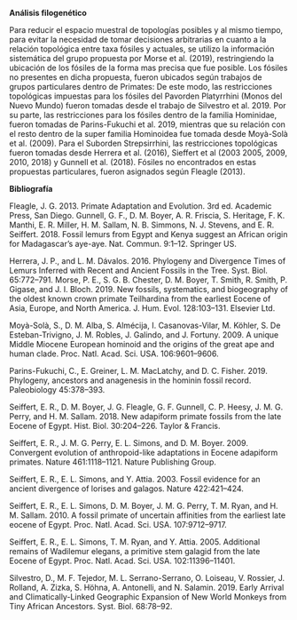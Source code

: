 **Análisis filogenético**

   Para reducir el espacio muestral de topologías posibles y al mismo tiempo, para evitar la necesidad de tomar decisiones arbitrarias en cuanto a la relación topológica entre taxa fósiles y actuales, se utilizo la información sistemática del grupo propuesta por Morse et al. (2019), restringiendo la ubicación de los fósiles de la forma mas precisa que fue posible. Los fósiles no presentes en dicha propuesta, fueron ubicados según trabajos de grupos particulares dentro de Primates: De este modo, las restricciones topológicas impuestas para los fósiles del Pavorden Platyrrhini (Monos del Nuevo Mundo) fueron tomadas desde el trabajo de Silvestro et al. 2019. Por su parte, las restricciones para los fósiles dentro de la familia Hominidae, fueron tomadas de Parins-Fukuchi et al. 2019, mientras que su relación con el resto dentro de la super familia Hominoidea fue tomada desde Moyà-Solà et al. (2009). Para el Suborden Strepsirrhini, las restricciones topológicas fueron tomadas desde Herrera et al. (2016), Sieffert et al (2003 2005, 2009, 2010, 2018) y Gunnell et al. (2018). Fósiles no encontrados en estas propuestas particulares, fueron asignados según Fleagle (2013).
 &nbsp;
  
**Bibliografía**

Fleagle, J. G. 2013. Primate Adaptation and Evolution. 3rd ed. Academic Press, San Diego.
Gunnell, G. F., D. M. Boyer, A. R. Friscia, S. Heritage, F. K. Manthi, E. R. Miller, H. M. Sallam, N. B. Simmons, N. J. Stevens, and E. R. Seiffert. 2018.        Fossil lemurs from Egypt and Kenya suggest an African origin for Madagascar’s aye-aye. Nat. Commun. 9:1–12. Springer US.

Herrera, J. P., and L. M. Dávalos. 2016. Phylogeny and Divergence Times of Lemurs Inferred with Recent and Ancient Fossils in the Tree. Syst. Biol. 65:772–791.
Morse, P. E., S. G. B. Chester, D. M. Boyer, T. Smith, R. Smith, P. Gigase, and J. I. Bloch. 2019. New fossils, systematics, and biogeography of the oldest known crown primate Teilhardina from the earliest Eocene of Asia, Europe, and North America. J. Hum. Evol. 128:103–131. Elsevier Ltd.

Moyà-Solà, S., D. M. Alba, S. Almécija, I. Casanovas-Vilar, M. Köhler, S. De Esteban-Trivigno, J. M. Robles, J. Galindo, and J. Fortuny. 2009. A unique Middle Miocene European hominoid and the origins of the great ape and human clade. Proc. Natl. Acad. Sci. USA. 106:9601–9606.

Parins-Fukuchi, C., E. Greiner, L. M. MacLatchy, and D. C. Fisher. 2019. Phylogeny, ancestors and anagenesis in the hominin fossil record. Paleobiology 45:378–393.

Seiffert, E. R., D. M. Boyer, J. G. Fleagle, G. F. Gunnell, C. P. Heesy, J. M. G. Perry, and H. M. Sallam. 2018. New adapiform primate fossils from the late Eocene of Egypt. Hist. Biol. 30:204–226. Taylor & Francis.

Seiffert, E. R., J. M. G. Perry, E. L. Simons, and D. M. Boyer. 2009. Convergent evolution of anthropoid-like adaptations in Eocene adapiform primates. Nature 461:1118–1121. Nature Publishing Group.

Seiffert, E. R., E. L. Simons, and Y. Attia. 2003. Fossil evidence for an ancient divergence of lorises and galagos. Nature 422:421–424.

Seiffert, E. R., E. L. Simons, D. M. Boyer, J. M. G. Perry, T. M. Ryan, and H. M. Sallam. 2010. A fossil primate of uncertain affinities from the earliest late eocene of Egypt. Proc. Natl. Acad. Sci. USA. 107:9712–9717.

Seiffert, E. R., E. L. Simons, T. M. Ryan, and Y. Attia. 2005. Additional remains of Wadilemur elegans, a primitive stem galagid from the late Eocene of Egypt. Proc. Natl. Acad. Sci. USA. 102:11396–11401.

Silvestro, D., M. F. Tejedor, M. L. Serrano-Serrano, O. Loiseau, V. Rossier, J. Rolland, A. Zizka, S. Höhna, A. Antonelli, and N. Salamin. 2019. Early Arrival and Climatically-Linked Geographic Expansion of New World Monkeys from Tiny African Ancestors. Syst. Biol. 68:78–92.
